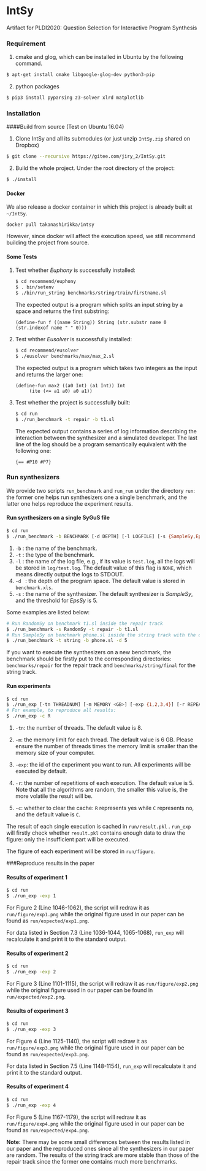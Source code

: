 # IntSy

Artifact for PLDI2020: Question Selection for Interactive Program Synthesis

### Requirement

1. cmake and glog, which can be installed in Ubuntu by the following command.

````bash
$ apt-get install cmake libgoogle-glog-dev python3-pip
````

2. python packages

```bash
$ pip3 install pyparsing z3-solver xlrd matplotlib 
```

### Installation

####Build from source (Test on Ubuntu 16.04) 

1. Clone IntSy and all its submodules (or just unzip `IntSy.zip` shared on Dropbox)

```bash
$ git clone --recursive https://gitee.com/jiry_2/IntSy.git
```

2. Build the whole project. Under the root directory of the project:

```bash
$ ./install
```

#### Docker

We also release a docker container in which this project is already built at `~/IntSy`.

```
docker pull takanashirikka/intsy
```

However, since docker will affect the execution speed, we still recommend building the project from source.

#### Some Tests

1. Test whether *Euphony* is successfully installed:

   ```bash
   $ cd recommend/euphony
   $ . bin/setenv  
   $ ./bin/run_string benchmarks/string/train/firstname.sl
   ```

   The expected output is a program which splits an input string by a space and returns the first substring:

   ```
   (define-fun f ((name String)) String (str.substr name 0 (str.indexof name " " 0)))
   ```

2. Test whther *Eusolver* is successfully installed:

   ```bash
   $ cd recommend/eusolver
   $ ./eusolver benchmarks/max/max_2.sl
   ```

   The expected output is a program which takes two integers as the input and returns the larger one:

   ```
   (define-fun max2 ((a0 Int) (a1 Int)) Int
        (ite (<= a1 a0) a0 a1))
   ```

3. Test whether the project is successfully built:

   ```bash
   $ cd run
   $ ./run_benchmark -t repair -b t1.sl
   ```

   The expected output contains a series of log information describing the interaction between the synthesizer and a simulated developer.  The last line of the log should be a program semantically equivalent with the following one:

   ```
   {== #P10 #P7}
   ```

### Run synthesizers

We provide two scripts `run_benchmark` and `run_run` under the directory `run`: the former one helps run synthesizers one a single benchmark, and the latter one helps reproduce the experiment results.

#### Run synthesizers on a single SyGuS file 

```bash
$ cd run
$ ./run_benchmark -b BENCHMARK [-d DEPTH] [-l LOGFILE] [-s {SampleSy,EpsSy,RandomSy}] -t {string,repair}
```

1. `-b` : the name of the benchmark.
2. `-t` : the type of the benchmark.
3. `-l` : the name of the log file, e.g., if its value is `test.log`,  all the logs will be stored in `log/test.log`. The default value of this flag is `NONE`, which means directly output the logs to STDOUT.
4. `-d ` : the depth of the program space. The default value is stored in `benchmark.xls`.
5. `-s` : the name of the synthesizer. The default synthesizer is *SampleSy*, and the threshold for *EpsSy* is 5.

Some examples are listed below:

```bash
# Run RandomSy on benchmark t1.sl inside the repair track
$ ./run_benchmark -s RandomSy -t repair -b t1.sl
# Run SampleSy on benchmark phone.sl inside the string track with the depth 5
$ ./run_benchmark -t string -b phone.sl -d 5
```

If you want to execute the synthesizers on a new benchmark, the benchmark should be firstly put to the corresponding directories: `benchmarks/repair` for the repair track and `benchmarks/string/final` for the string track.

#### Run experiments 

```bash
$ cd run
$ ./run_exp [-tn THREADNUM] [-m MEMORY <GB>] [-exp {1,2,3,4}] [-r REPEATNUM] [-c {R <Restart>,C <Clear>}]
# For example, to reproduce all results:
$ ./run_exp -c R
```

1. `-tn`: the number of threads. The default value is 8.

2. `-m`: the memory limit for each thread. The default value is 6 GB. Please ensure the number of threads times the memory limit is smaller than the memory size of your computer.

3. `-exp`: the id of the experiment you want to run. All experiments will be executed by default.

4. `-r`: the number of repetitions of each execution. The default value is 5. Note that all the algorithms are random, the smaller this value is, the more volatile the result will be.

5. `-c`: whether to clear the cache: `R` represents yes while `C` represents no, and the default value is `C`. 

The result of each single execution is cached in `run/result.pkl` . `run_exp` will firstly check whether  `result.pkl` contains enough data to draw the figure: only the insufficient part will be executed. 

The figure of each experiment will be stored in `run/figure`.

###Reproduce results in the paper 

#### Results of experiment 1

```bash
$ cd run
$ ./run_exp -exp 1
```

For Figure 2 (Line 1046-1062), the script will redraw it as `run/figure/exp1.png` while the original figure used in our paper can be found as `run/expected/exp1.png`.

For data listed in Section 7.3 (Line 1036-1044, 1065-1068), `run_exp` will recalculate it and print it to the standard output.

#### Results of experiment 2

````bash
$ cd run
$ ./run_exp -exp 2
````

For Figure 3 (Line 1101-1115), the script will redraw it as `run/figure/exp2.png` while the original figure used in our paper can be found in `run/expected/exp2.png`.

#### Results of experiment 3

````bash
$ cd run
$ ./run_exp -exp 3
````

For Figure 4 (Line 1125-1140), the script will redraw it as `run/figure/exp3.png` while the original figure used in our paper can be found as `run/expected/exp3.png`.

For data listed in Section 7.5 (Line 1148-1154), `run_exp` will recalculate it and print it to the standard output.

#### Results of experiment 4

```bash
$ cd run
$ ./run_exp -exp 4
```

For Figure 5 (Line 1167-1179), the script will redraw it as `run/figure/exp4.png` while the original figure used in our paper can be found as `run/expected/exp4.png`.

**Note:** There may be some small differences between the results listed in our paper and the reproduced ones since all the synthesizers in our paper are random. The results of the string track are more stable than those of the repair track since the former one contains much more benchmarks.
